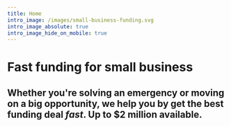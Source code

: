 ```yaml
---
title: Home
intro_image: /images/small-business-funding.svg
intro_image_absolute: true
intro_image_hide_on_mobile: true
---
```

# Fast funding for small business

## Whether you're solving an emergency or moving on a  big opportunity, we help you  by get the best funding deal _fast_. Up to $2 million available.
